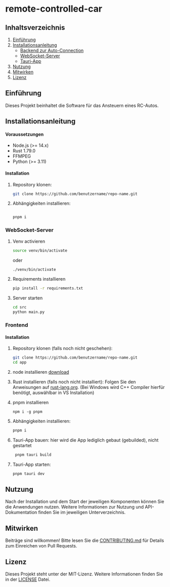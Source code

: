 # remote-controlled-car



## Inhaltsverzeichnis
1. [Einführung](#einführung)
2. [Installationsanleitung](#installationsanleitung)
    - [Backend zur Auto-Connection](#backend-zur-auto-connection)
    - [WebSocket-Server](#websocket-server)
    - [Tauri-App](#tauri-app)
3. [Nutzung](#nutzung)
4. [Mitwirken](#mitwirken)
5. [Lizenz](#lizenz)

## Einführung
Dieses Projekt beinhaltet die Software für das Ansteuern eines RC-Autos.
## Installationsanleitung

#### Voraussetzungen
- Node.js (>= 14.x)
- Rust 1.79.0
- FFMPEG
- Python (>= 3.11)

#### Installation
1. Repository klonen:
    ```bash
    git clone https://github.com/benutzername/repo-name.git
    ```

2. Abhängigkeiten installieren:
    ```bash
   
    pnpm i
    ```

### WebSocket-Server 

1. Venv activieren
   ```bash
   source venv/bin/activate
   ```
   oder 
   ```bash
   ./venv/bin/activate 
      ```
2. Requirements installieren
   ```bash
   pip install -r requirements.txt 
   ```
3. Server starten
   ```bash
   cd src
   python main.py
   ```

### Frontend

#### Installation
1. Repository klonen (falls noch nicht geschehen):
    ```bash
    git clone https://github.com/benutzername/repo-name.git
    cd app
    ```
2. node installieren [download](https://nodejs.org/en)

3. Rust installieren (falls noch nicht installiert):
   Folgen Sie den Anweisungen auf [rust-lang.org](https://www.rust-lang.org/).
   (Bei Windows wird C++ Compiler hierfür benötigt, auswählbar in VS Installation)
4. pnpm installieren
   ```
   npm i -g pnpm
   ```

5. Abhängigkeiten installieren:
    ```bash
    pnpm i
    ```

6. Tauri-App bauen:
   hier wird die App lediglich gebaut (gebuilded), nicht gestartet
   ```bash
    pnpm tauri build
    ```
7. Tauri-App starten:
    ```bash
    pnpm tauri dev
    ```

   
## Nutzung
Nach der Installation und dem Start der jeweiligen Komponenten können Sie die Anwendungen nutzen. Weitere Informationen zur Nutzung und API-Dokumentation finden Sie im jeweiligen Unterverzeichnis.

## Mitwirken
Beiträge sind willkommen! Bitte lesen Sie die [CONTRIBUTING.md](CONTRIBUTING.md) für Details zum Einreichen von Pull Requests.

## Lizenz
Dieses Projekt steht unter der MIT-Lizenz. Weitere Informationen finden Sie in der [LICENSE](LICENSE) Datei.
